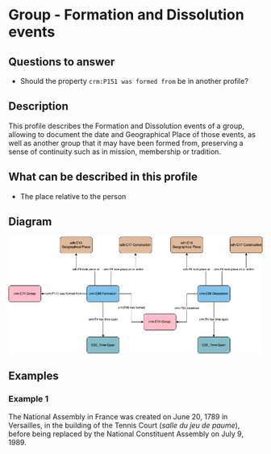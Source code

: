 # Group - Formation and Dissolution events

## Questions to answer

- Should the property `crm:P151 was formed from` be in another profile?

## Description

This profile describes the Formation and Dissolution events of a group, allowing to document the date and Geographical Place of those events, as well as another group that it may have been formed from, preserving a sense of continuity such as in mission, membership or tradition.

## What can be described in this profile

- The place relative to the person

## Diagram

![Alt text](<Diagrams/GV_Profile_Person-Formation and Dissolution.drawio (1).png>)

## Examples

### Example 1

The National Assembly in France was created on June 20, 1789 in Versailles, in the building of the Tennis Court (_salle du jeu de paume_), before being replaced by the National Constituent Assembly on July 9, 1989.
